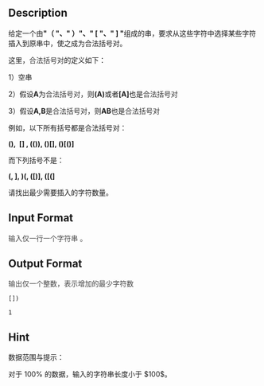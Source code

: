 ## Description

<p>给定一个由<b>&quot;（ &quot;、&quot; ）&quot;、&quot; [ &quot;、&quot; ] &quot;</b>组成的串，要求从这些字符中选择某些字符插入到原串中，使之成为合法括号对。</p><p>这里，<span style="color: rgb(51, 51, 51);">合法括号对</span>的定义如下：</p><p>1）空串</p><p>2）假设<b>A</b>为<span style="color: rgb(51, 51, 51);">合法括号对</span>，则<b>(A)</b>或者<b>[A]</b>也是<span style="color: rgb(51, 51, 51);">合法括号对</span></p><p>3）假设<b>A,B</b>是<span style="color: rgb(51, 51, 51);">合法括号对</span>，则<b>AB</b>也是<span style="color: rgb(51, 51, 51);">合法括号对</span></p><p>例如，以下所有括号都是合法括号对：</p><p><b>(),  [] , (()), ()[], ()[()]</b></p><p>而下列括号不是：</p><p><b>(, ], )(, ([)], ([(]</b></p><p>请找出最少需要插入的字符数量。</p>

## Input Format

<p><span style="color: rgb(68, 68, 68);">输入仅一行一个字符串 。</span><br /></p>

## Output Format

<p><span style="color: rgb(68, 68, 68);">输出仅一个整数，表示增加的最少字符数</span><br /></p>

```input1
[])
```
```output1
1
```
## Hint

<p>数据范围与提示：</p><p>对于 100% 的数据，输入的字符串长度小于 $100$。</p>
